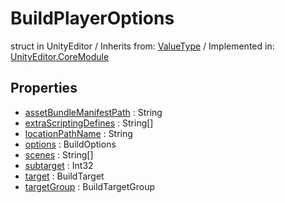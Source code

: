 # BuildPlayerOptions
struct in UnityEditor
 / Inherits from: <a href="https://docs.unity3d.com/6000.0/Documentation/ScriptReference/ValueType.html" target="_blank">ValueType</a> / Implemented in: <a href="https://docs.unity3d.com/6000.0/Documentation/ScriptReference/UnityEditor.CoreModule.html" target="_blank">UnityEditor.CoreModule</a>
## Properties
- <a href="https://docs.unity3d.com/6000.0/Documentation/ScriptReference/BuildPlayerOptions-assetBundleManifestPath.html" target="_blank">assetBundleManifestPath</a> : String
- <a href="https://docs.unity3d.com/6000.0/Documentation/ScriptReference/BuildPlayerOptions-extraScriptingDefines.html" target="_blank">extraScriptingDefines</a> : String[]
- <a href="https://docs.unity3d.com/6000.0/Documentation/ScriptReference/BuildPlayerOptions-locationPathName.html" target="_blank">locationPathName</a> : String
- <a href="https://docs.unity3d.com/6000.0/Documentation/ScriptReference/BuildPlayerOptions-options.html" target="_blank">options</a> : BuildOptions
- <a href="https://docs.unity3d.com/6000.0/Documentation/ScriptReference/BuildPlayerOptions-scenes.html" target="_blank">scenes</a> : String[]
- <a href="https://docs.unity3d.com/6000.0/Documentation/ScriptReference/BuildPlayerOptions-subtarget.html" target="_blank">subtarget</a> : Int32
- <a href="https://docs.unity3d.com/6000.0/Documentation/ScriptReference/BuildPlayerOptions-target.html" target="_blank">target</a> : BuildTarget
- <a href="https://docs.unity3d.com/6000.0/Documentation/ScriptReference/BuildPlayerOptions-targetGroup.html" target="_blank">targetGroup</a> : BuildTargetGroup
